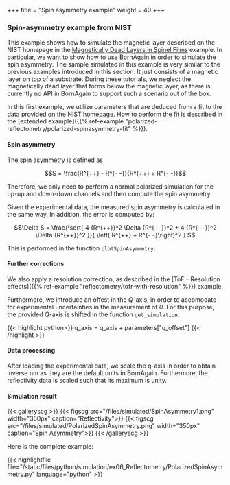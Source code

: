 +++
title = "Spin asymmetry example"
weight = 40
+++

### Spin-asymmetry example from NIST


This example shows how to simulate the magnetic layer described on the NIST homepage in the [Magnetically Dead Layers in Spinel Films](https://www.nist.gov/ncnr/magnetically-dead-layers-spinel-films) example.
In particular, we want to show how to use BornAgain in order to simulate the spin asymmetry.
The sample simulated in this example is very similar to the previous examples introduced in this section.
It just consists of a magnetic layer on top of a substrate.
During these tutorials, we neglect the magnetically dead layer that forms below the magnetic layer, as there is currently no API in BornAgain to support such a scenario out of the box.


In this first example, we utilize parameters that are deduced from a fit to the data provided on the NIST homepage.
How to perform the fit is described in the
[extended example]({{% ref-example "polarized-reflectometry/polarized-spinasymmetry-fit" %}}).



#### Spin asymmetry


The spin asymmetry is defined as

$$S = \frac{R^{++} - R^{- -}}{R^{++} + R^{- -}}$$

Therefore, we only need to perform a normal polarized simulation for the up-up and down-down channels and then compute
the spin asymmetry.

Given the experimental data, the measured spin asymmetry is calculated in the same way.
In addition, the error is computed by:

$$\Delta S = \frac{\sqrt{ 4 {R^{++}}^2 \Delta {R^{- -}}^2 + 4 {R^{- -}}^2 \Delta {R^{++}}^2 }}{ \left( R^{++} + R^{- -}\right)^2 } $$

This is performed in the function `plotSpinAsymmetry`.



#### Further corrections

We also apply a resolution correction, as described in the [ToF - Resolution effects]({{% ref-example "reflectometry/tofr-with-resolution" %}}) example.

Furthermore, we introduce an offest in the $Q$-axis, in order to accomodate for experimental uncertainties
in the measurement of $\theta$.
For this purpose, the provided $Q$-axis is shifted in the function `get_simulation`:

{{< highlight python>}}
q_axis = q_axis + parameters["q_offset"]
{{< /highlight >}}



#### Data processing

After loading the experimental data, we scale the q-axis in order to obtain inverse nm as they are the default units in BornAgain.
Furthermore, the reflectivity data is scaled such that its maximum is unity.


#### Simulation result


{{< galleryscg >}}
{{< figscg src="/files/simulated/SpinAsymmetry1.png" width="350px" caption="Reflectivity">}}
{{< figscg src="/files/simulated/PolarizedSpinAsymmetry.png" width="350px" caption="Spin Asymmetry">}}
{{< /galleryscg >}}

Here is the complete example:

{{< highlightfile file="/static/files/python/simulation/ex06_Reflectometry/PolarizedSpinAsymmetry.py"  language="python" >}}
